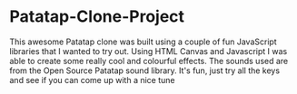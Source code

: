 # Patatap-Clone-Project
This awesome Patatap clone was built using a couple of fun JavaScript libraries that I wanted to try out. Using HTML Canvas and Javascript I was able to create some really cool and colourful effects. The sounds used are from the Open Source Patatap sound library. It's fun, just try all the keys and see if you can come up with a nice tune
